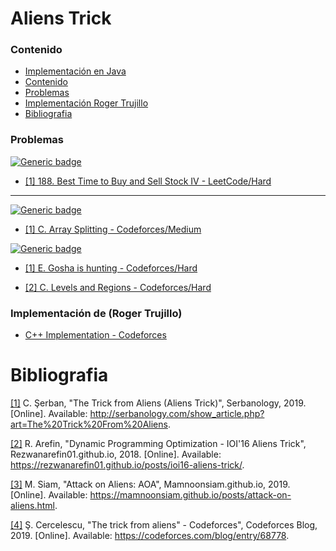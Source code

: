 # Aliens Trick

### Contenido

* [Implementación en Java](#)
* [Contenido](#contenido)
* [Problemas](#problemas)
* [Implementación Roger Trujillo](#implementacion-roger-trujillo)
* [Bibliografia](#bibliografia)

### Problemas

[![Generic badge](https://img.shields.io/badge/LeetCode-Hard-red.svg)](https://leetcode.com/problemset/algorithms/)


* [[1] 188. Best Time to Buy and Sell Stock IV - LeetCode/Hard](https://leetcode.com/problems/best-time-to-buy-and-sell-stock-iv/)

---

[![Generic badge](https://img.shields.io/badge/Codeforces-Medium-yellow.svg)](https://codeforces.com/problemset)

* [[1] C. Array Splitting - Codeforces/Medium](https://codeforces.com/contest/1197/problem/C)


[![Generic badge](https://img.shields.io/badge/Codeforces-Hard-red.svg)](https://codeforces.com/problemset)

* [[1] E. Gosha is hunting - Codeforces/Hard](https://codeforces.com/contest/739/problem/E)

* [[2] C. Levels and Regions - Codeforces/Hard](https://codeforces.com/contest/674/problem/C)

### Implementación de (Roger Trujillo)

* [C++ Implementation - Codeforces](https://codeforces.com/contest/1197/submission/71875827?fbclid=IwAR0E3GXpy_pTSQKOYDHLBdWFWqzx-1kqPI-p9RxUY8S6J7ajoUUZMMKOYgA)

# Bibliografia

[[1]](http://serbanology.com/show_article.php?art=The%20Trick%20From%20Aliens) C. Şerban, "The Trick from Aliens (Aliens Trick)", Serbanology, 2019. [Online]. Available: http://serbanology.com/show_article.php?art=The%20Trick%20From%20Aliens.

[[2]](https://rezwanarefin01.github.io/posts/ioi16-aliens-trick/) R. Arefin, "Dynamic Programming Optimization - IOI'16 Aliens Trick", Rezwanarefin01.github.io, 2018. [Online]. Available: https://rezwanarefin01.github.io/posts/ioi16-aliens-trick/.

[[3]](https://mamnoonsiam.github.io/posts/attack-on-aliens.html) M. Siam, "Attack on Aliens: AOA", Mamnoonsiam.github.io, 2019. [Online]. Available: https://mamnoonsiam.github.io/posts/attack-on-aliens.html.

[[4]](https://codeforces.com/blog/entry/68778) Ş. Cercelescu, "The trick from aliens" - Codeforces", Codeforces Blog, 2019. [Online]. Available: https://codeforces.com/blog/entry/68778.
